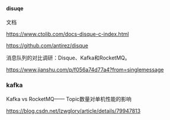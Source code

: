 



#### disuqe

文档

https://www.ctolib.com/docs-disque-c-index.html

https://github.com/antirez/disque



消息队列的对比调研：Disque、Kafka和RocketMQ。

https://www.jianshu.com/p/f056a74d77a4?from=singlemessage





### kafka

Kafka vs RocketMQ—— Topic数量对单机性能的影响

https://blog.csdn.net/lzwglory/article/details/79947813